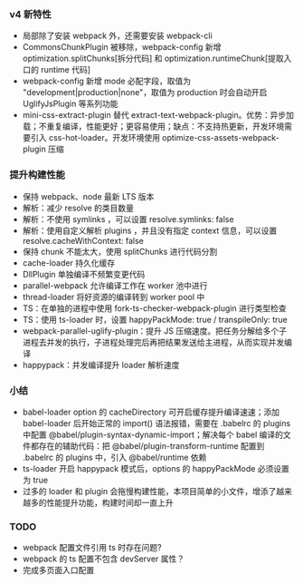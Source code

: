 ### v4 新特性

+ 局部除了安装 webpack 外，还需要安装 webpack-cli
+ CommonsChunkPlugin 被移除，webpack-config 新增 optimization.splitChunks[拆分代码] 和 optimization.runtimeChunk[提取入口的 runtime 代码]
+ webpack-config 新增 mode 必配字段，取值为 "development|production|none"，取值为 production 时会自动开启 UglifyJsPlugin 等系列功能
+ mini-css-extract-plugin 替代 extract-text-webpack-plugin。优势：异步加载；不重复编译，性能更好；更容易使用；缺点：不支持热更新，开发环境需要引入 css-hot-loader。开发环境使用 optimize-css-assets-webpack-plugin 压缩

### 提升构建性能

+ 保持 webpack、node 最新 LTS 版本
+ 解析：减少 resolve 的类目数量
+ 解析：不使用 symlinks ，可以设置 resolve.symlinks: false
+ 解析：使用自定义解析 plugins ，并且没有指定 context 信息，可以设置 resolve.cacheWithContext: false
+ 保持 chunk 不能太大，使用 splitChunks 进行代码分割
+ cache-loader 持久化缓存
+ DllPlugin 单独编译不频繁变更代码
+ parallel-webpack 允许编译工作在 worker 池中进行
+ thread-loader 将好资源的编译转到 worker pool 中
+ TS：在单独的进程中使用 fork-ts-checker-webpack-plugin 进行类型检查
+ TS：使用 ts-loader 时，设置 happyPackMode: true / transpileOnly: true
+ webpack-parallel-uglify-plugin：提升 JS 压缩速度。把任务分解给多个子进程去并发的执行，子进程处理完后再把结果发送给主进程，从而实现并发编译
+ happypack：并发编译提升 loader 解析速度

### 小结

+ babel-loader option 的 cacheDirectory 可开启缓存提升编译速速；添加 babel-loader 后开始正常的 import() 语法报错，需要在 .babelrc 的 plugins 中配置 @babel/plugin-syntax-dynamic-import；解决每个 babel 编译的文件都存在的辅助代码：把 @babel/plugin-transform-runtime 配置到 .babelrc 的 plugins 中，引入 @babel/runtime 依赖
+ ts-loader 开启 happypack 模式后，options 的 happyPackMode 必须设置为 true
+ 过多的 loader 和 plugin 会拖慢构建性能，本项目简单的小文件，增添了越来越多的性能提升功能，构建时间却一直上升

### TODO

+ webpack 配置文件引用 ts 时存在问题?
+ webpack 的 ts 配置不包含 devServer 属性？
+ 完成多页面入口配置

